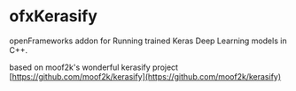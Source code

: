 # ofxKerasify
openFrameworks addon for Running trained Keras Deep Learning models in C++.  

based on moof2k's wonderful kerasify project 
[https://github.com/moof2k/kerasify](https://github.com/moof2k/kerasify)
